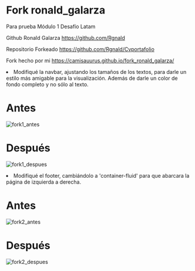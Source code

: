 # Fork ronald_galarza
Para prueba Módulo 1 Desafío Latam <br>

Github Ronald Galarza
https://github.com/Rgnald

Repositorio Forkeado
https://github.com/Rgnald/Cvportafolio

Fork hecho por mi
https://camisauurus.github.io/fork_ronald_galarza/

<li>Modifiqué la navbar, ajustando los tamaños de los textos, para darle un estilo más amigable para la visualización.
Además de darle un color de fondo completo y no sólo al texto.</li>
<h1>Antes</h1>

![fork1_antes](https://github.com/user-attachments/assets/5397f0c8-2f1b-4427-a76c-38f5402c2bac)

<h1>Después</h1>

![fork1_despues](https://github.com/user-attachments/assets/e054a032-e561-43fb-8b7e-7683362928cd)

<li>Modifiqué el footer, cambiándolo a 'container-fluid' para que abarcara la página de izquierda a derecha.</li>
<h1>Antes</h1>

![fork2_antes](https://github.com/user-attachments/assets/1e76103f-d699-49ca-a390-3c2c55a31992)

<h1>Después</h1>

![fork2_despues](https://github.com/user-attachments/assets/97bd97e9-df00-4770-8f29-5bd39ec2c545)

